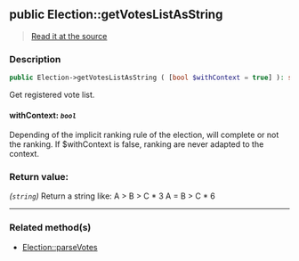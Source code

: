 ## public Election::getVotesListAsString

> [Read it at the source](https://github.com/julien-boudry/Condorcet/blob/master/src/ElectionProcess/VotesProcess.php#L127)

### Description    

```php
public Election->getVotesListAsString ( [bool $withContext = true] ): string
```

Get registered vote list.
    

#### **withContext:** *`bool`*   
Depending of the implicit ranking rule of the election, will complete or not the ranking. If $withContext is false, ranking are never adapted to the context.    


### Return value:   

*(`string`)* Return a string like:
A > B > C * 3
A = B > C * 6


---------------------------------------

### Related method(s)      

* [Election::parseVotes](/Docs/ApiReferences/Election%20Class/public%20Election--parseVotes.md)    
